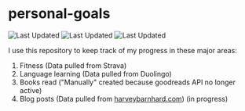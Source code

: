 # personal-goals
![Last Updated](https://img.shields.io/date/1610501168?color=FC4C02&label=Fitness%20Updated&logo=strava)
![Last Updated](https://img.shields.io/date/1610501168?color=7ac70c&label=Language%20Updated&logo=duolingo)
![Last Updated](https://img.shields.io/date/1610501168?color=e9e5cd&label=Books%20Updated&logo=goodreads)

I use this repository to keep track of my progress in these major areas:

1. Fitness (Data pulled from Strava)
2. Language learning (Data pulled from Duolingo)
3. Books read ("Manually" created because goodreads API no longer active)
4. Blog posts (Data pulled from [harveybarnhard.com](https://harveybarnhard.com)) (in progress)
